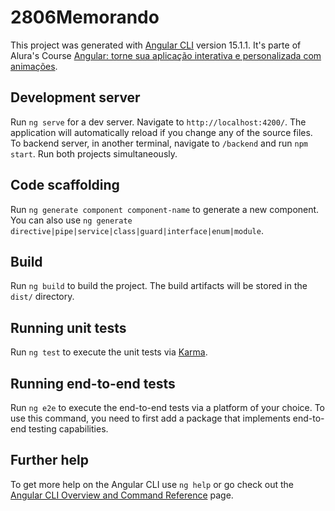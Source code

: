 # 2806Memorando

This project was generated with [Angular CLI](https://github.com/angular/angular-cli) version 15.1.1.
It's parte of Alura's Course [Angular: torne sua aplicação interativa e personalizada com animações](https://cursos.alura.com.br/course/angular-aplicacao-interativa-personalizada-animacoes).

## Development server

Run `ng serve` for a dev server. Navigate to `http://localhost:4200/`. The application will automatically reload if you change any of the source files.
To backend server, in another terminal, navigate to `/backend` and run `npm start`. Run both projects simultaneously.

## Code scaffolding

Run `ng generate component component-name` to generate a new component. You can also use `ng generate directive|pipe|service|class|guard|interface|enum|module`.

## Build

Run `ng build` to build the project. The build artifacts will be stored in the `dist/` directory.

## Running unit tests

Run `ng test` to execute the unit tests via [Karma](https://karma-runner.github.io).

## Running end-to-end tests

Run `ng e2e` to execute the end-to-end tests via a platform of your choice. To use this command, you need to first add a package that implements end-to-end testing capabilities.

## Further help

To get more help on the Angular CLI use `ng help` or go check out the [Angular CLI Overview and Command Reference](https://angular.io/cli) page.
